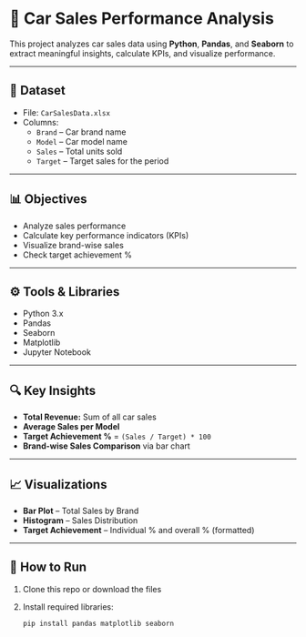 # 🚗 Car Sales Performance Analysis

This project analyzes car sales data using **Python**, **Pandas**, and **Seaborn** to extract meaningful insights, calculate KPIs, and visualize performance.

---

## 📁 Dataset

- File: `CarSalesData.xlsx`
- Columns:
  - `Brand` – Car brand name
  - `Model` – Car model name
  - `Sales` – Total units sold
  - `Target` – Target sales for the period

---

## 📊 Objectives

- Analyze sales performance
- Calculate key performance indicators (KPIs)
- Visualize brand-wise sales
- Check target achievement %

---

## ⚙️ Tools & Libraries

- Python 3.x
- Pandas
- Seaborn
- Matplotlib
- Jupyter Notebook

---

## 🔍 Key Insights

- **Total Revenue:** Sum of all car sales
- **Average Sales per Model**
- **Target Achievement %** = `(Sales / Target) * 100`
- **Brand-wise Sales Comparison** via bar chart

---

## 📈 Visualizations

- **Bar Plot** – Total Sales by Brand
- **Histogram** – Sales Distribution
- **Target Achievement** – Individual % and overall % (formatted)

---

## 📌 How to Run

1. Clone this repo or download the files
2. Install required libraries:

   ```bash
   pip install pandas matplotlib seaborn
